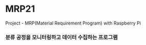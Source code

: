 # MRP21
Project - MRP(Material Requirement Program) with Raspberry Pi<br/>

### 분류 공정을 모니터링하고 데이터 수집하는 프로그램
